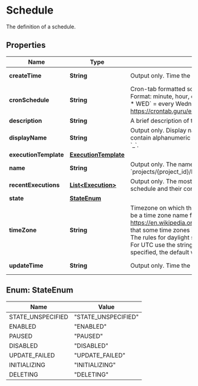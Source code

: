 

# Schedule

The definition of a schedule.

## Properties

| Name | Type | Description | Notes |
|------------ | ------------- | ------------- | -------------|
|**createTime** | **String** | Output only. Time the schedule was created. |  [optional] [readonly] |
|**cronSchedule** | **String** | Cron-tab formatted schedule by which the job will execute. Format: minute, hour, day of month, month, day of week, e.g. &#x60;0 0 * * WED&#x60; &#x3D; every Wednesday More examples: https://crontab.guru/examples.html |  [optional] |
|**description** | **String** | A brief description of this environment. |  [optional] |
|**displayName** | **String** | Output only. Display name used for UI purposes. Name can only contain alphanumeric characters, hyphens &#x60;-&#x60;, and underscores &#x60;_&#x60;. |  [optional] [readonly] |
|**executionTemplate** | [**ExecutionTemplate**](ExecutionTemplate.md) |  |  [optional] |
|**name** | **String** | Output only. The name of this schedule. Format: &#x60;projects/{project_id}/locations/{location}/schedules/{schedule_id}&#x60; |  [optional] [readonly] |
|**recentExecutions** | [**List&lt;Execution&gt;**](Execution.md) | Output only. The most recent execution names triggered from this schedule and their corresponding states. |  [optional] [readonly] |
|**state** | [**StateEnum**](#StateEnum) |  |  [optional] |
|**timeZone** | **String** | Timezone on which the cron_schedule. The value of this field must be a time zone name from the tz database. TZ Database: https://en.wikipedia.org/wiki/List_of_tz_database_time_zones Note that some time zones include a provision for daylight savings time. The rules for daylight saving time are determined by the chosen tz. For UTC use the string \&quot;utc\&quot;. If a time zone is not specified, the default will be in UTC (also known as GMT). |  [optional] |
|**updateTime** | **String** | Output only. Time the schedule was last updated. |  [optional] [readonly] |



## Enum: StateEnum

| Name | Value |
|---- | -----|
| STATE_UNSPECIFIED | &quot;STATE_UNSPECIFIED&quot; |
| ENABLED | &quot;ENABLED&quot; |
| PAUSED | &quot;PAUSED&quot; |
| DISABLED | &quot;DISABLED&quot; |
| UPDATE_FAILED | &quot;UPDATE_FAILED&quot; |
| INITIALIZING | &quot;INITIALIZING&quot; |
| DELETING | &quot;DELETING&quot; |



